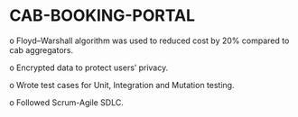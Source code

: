# CAB-BOOKING-PORTAL
o	Floyd–Warshall algorithm was used to reduced cost by 20% compared to cab aggregators.

o	Encrypted data to protect users’ privacy.

o	Wrote test cases for Unit, Integration and Mutation testing.

o	Followed Scrum-Agile SDLC.


